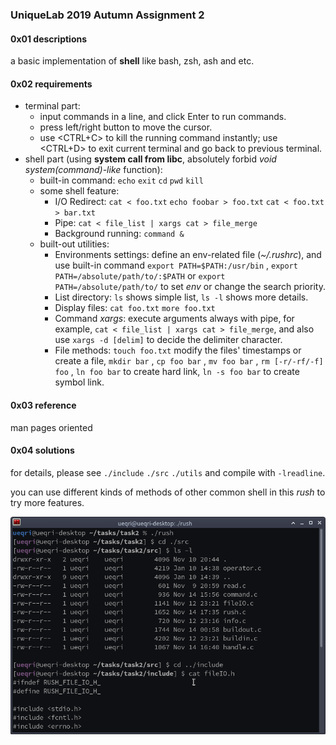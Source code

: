 ### UniqueLab 2019 Autumn Assignment 2

#### 0x01 descriptions

a basic implementation of **shell** like bash, zsh, ash and etc.

#### 0x02 requirements

- terminal part:
  - input commands in a line, and click Enter to run commands.
  - press left/right button to move the cursor.
  - use <CTRL+C> to kill the running command instantly; use <CTRL+D> to exit current terminal and go back to previous terminal.
- shell part (using **system call from libc**, absolutely forbid *void system(command)-like* function):
  - built-in command: `echo` `exit` `cd` `pwd` `kill`
  - some shell feature: 
    - I/O Redirect: `cat < foo.txt` `echo foobar > foo.txt` `cat < foo.txt > bar.txt`
    - Pipe: `cat < file_list | xargs cat > file_merge`
    - Background running: `command &`
  - built-out utilities: 
    - Environments settings: define an env-related file (*~/.rushrc*), and use built-in command `export PATH=$PATH:/usr/bin` ,  `export PATH=/absolute/path/to/:$PATH` or `export PATH=/absolute/path/to/` to set *env* or change the search priority.
    - List directory: `ls` shows simple list, `ls -l` shows more details.
    - Display files: `cat foo.txt` `more foo.txt`
    - Command *xargs*: execute arguments always with pipe, for example, `cat < file_list | xargs cat > file_merge`, and also use `xargs -d [delim]` to decide the delimiter character.
    - File methods: `touch foo.txt` modify the files' timestamps or create a file, `mkdir bar` , `cp foo bar` ,  `mv foo bar` , `rm [-r/-rf/-f] foo` , `ln foo bar` to create hard link, `ln -s foo bar` to create symbol link.

#### 0x03 reference

man pages oriented

#### 0x04 solutions

for details, please see `./include` `./src` `./utils` and compile with `-lreadline`.

you can use different kinds of methods of other common shell in this *rush* to try more features.

<img src="../demoshot/task2.png" alt="task2" style="zoom:80%;" />